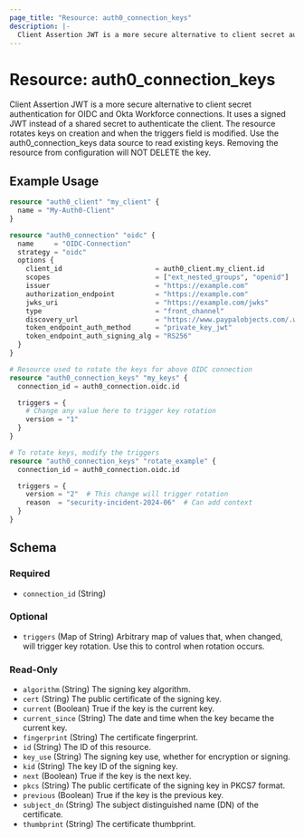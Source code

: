 ```yaml
---
page_title: "Resource: auth0_connection_keys"
description: |-
  Client Assertion JWT is a more secure alternative to client secret authentication for OIDC and Okta Workforce connections. It uses a signed JWT instead of a shared secret to authenticate the client. The resource only supports key rotation. Use the auth0_connection_keys data source to read existing keys. Removing the resource from configuration will NOT DELETE the key.
---
```


# Resource: auth0_connection_keys

Client Assertion JWT is a more secure alternative to client secret authentication for OIDC and Okta Workforce connections. It uses a signed JWT instead of a shared secret to authenticate the client. The resource rotates keys on creation and when the triggers field is modified. Use the auth0_connection_keys data source to read existing keys. Removing the resource from configuration will NOT DELETE the key.

## Example Usage

```terraform
resource "auth0_client" "my_client" {
  name = "My-Auth0-Client"
}

resource "auth0_connection" "oidc" {
  name     = "OIDC-Connection"
  strategy = "oidc"
  options {
    client_id                       = auth0_client.my_client.id
    scopes                          = ["ext_nested_groups", "openid"]
    issuer                          = "https://example.com"
    authorization_endpoint          = "https://example.com"
    jwks_uri                        = "https://example.com/jwks"
    type                            = "front_channel"
    discovery_url                   = "https://www.paypalobjects.com/.well-known/openid-configuration"
    token_endpoint_auth_method      = "private_key_jwt"
    token_endpoint_auth_signing_alg = "RS256"
  }
}

# Resource used to rotate the keys for above OIDC connection
resource "auth0_connection_keys" "my_keys" {
  connection_id = auth0_connection.oidc.id

  triggers = {
    # Change any value here to trigger key rotation
    version = "1"
  }
}

# To rotate keys, modify the triggers
resource "auth0_connection_keys" "rotate_example" {
  connection_id = auth0_connection.oidc.id

  triggers = {
    version = "2"  # This change will trigger rotation
    reason  = "security-incident-2024-06"  # Can add context
  }
}
```

<!-- schema generated by tfplugindocs -->

## Schema

### Required

- `connection_id` (String)

### Optional

- `triggers` (Map of String) Arbitrary map of values that, when changed, will trigger key rotation. Use this to control when rotation occurs.

### Read-Only

- `algorithm` (String) The signing key algorithm.
- `cert` (String) The public certificate of the signing key.
- `current` (Boolean) True if the key is the current key.
- `current_since` (String) The date and time when the key became the current key.
- `fingerprint` (String) The certificate fingerprint.
- `id` (String) The ID of this resource.
- `key_use` (String) The signing key use, whether for encryption or signing.
- `kid` (String) The key ID of the signing key.
- `next` (Boolean) True if the key is the next key.
- `pkcs` (String) The public certificate of the signing key in PKCS7 format.
- `previous` (Boolean) True if the key is the previous key.
- `subject_dn` (String) The subject distinguished name (DN) of the certificate.
- `thumbprint` (String) The certificate thumbprint.

